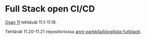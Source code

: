 # Full Stack open CI/CD

[Osan 11](https://fullstackopen.com/en/part11) tehtävät 11.1-11.19.

Tehtävät 11.20-11.21 repositoriossa [anni-parkkila/blogilista-fullstack](https://github.com/anni-parkkila/blogilista-fullstack).
